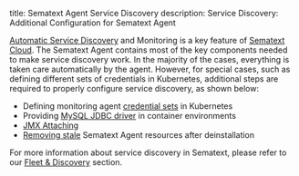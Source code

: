title: Sematext Agent Service Discovery
description:   Service Discovery: Additional Configuration for Sematext Agent

[Automatic Service Discovery](https://sematext.com/docs/monitoring/autodiscovery/) and Monitoring is a key feature of [Sematext Cloud](https://sematext.com/cloud/). The Sematext Agent contains most of the key components needed to make service discovery work. In the majority of the cases, everything is taken care automatically by the agent. However, for special cases, such as defining different sets of credentials in Kubernetes, additional steps are required to properly configure service discovery, as shown below:

- Defining monitoring agent [credential sets](./credential-sets) in Kubernetes
- Providing [MySQL JDBC driver](./mysql-driver) in container environments
- [JMX Attaching](https://sematext.com/docs/agents/sematext-agent/jmx-attaching/)
- [Removing stale](https://sematext.com/docs/agents/sematext-agent/autodisco/removing-stale-resources/) Sematext Agent resources after deinstallation

For more information about service discovery in Sematext, please refer to our [Fleet & Discovery](https://sematext.com/docs/fleet/) section.
